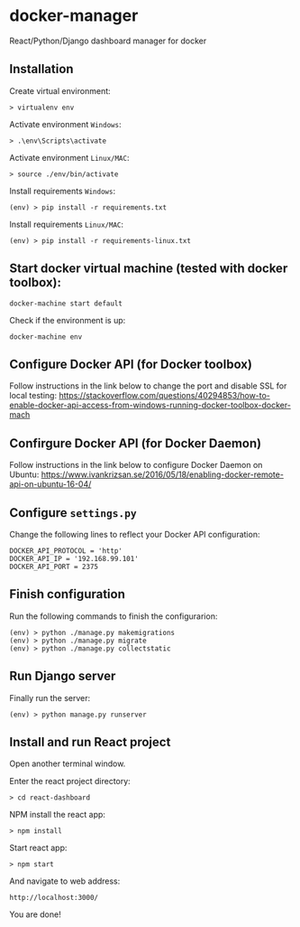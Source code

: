 # docker-manager
React/Python/Django dashboard manager for docker

## Installation

Create virtual environment:

```
> virtualenv env
```

Activate environment ```Windows```:

```
> .\env\Scripts\activate
```

Activate environment ```Linux/MAC```:

```
> source ./env/bin/activate
```

Install requirements ```Windows```:

```
(env) > pip install -r requirements.txt
```

Install requirements ```Linux/MAC```:

```
(env) > pip install -r requirements-linux.txt
```

## Start docker virtual machine (tested with docker toolbox):

```
docker-machine start default
```

Check if the environment is up:

```
docker-machine env
```

## Configure Docker API (for Docker toolbox)

Follow instructions in the link below to change the port and disable SSL for local testing:
https://stackoverflow.com/questions/40294853/how-to-enable-docker-api-access-from-windows-running-docker-toolbox-docker-mach

## Confirgure Docker API (for Docker Daemon)

Follow instructions in the link below to configure Docker Daemon on Ubuntu:
https://www.ivankrizsan.se/2016/05/18/enabling-docker-remote-api-on-ubuntu-16-04/

## Configure ```settings.py``` 

Change the following lines to reflect your Docker API configuration:

```
DOCKER_API_PROTOCOL = 'http'
DOCKER_API_IP = '192.168.99.101'
DOCKER_API_PORT = 2375
```

## Finish configuration

Run the following commands to finish the configurarion:

```
(env) > python ./manage.py makemigrations
(env) > python ./manage.py migrate
(env) > python ./manage.py collectstatic
```

## Run Django server

Finally run the server:

```
(env) > python manage.py runserver
```

## Install and run React project

Open another terminal window.

Enter the react project directory:

```
> cd react-dashboard
```

NPM install the react app:

```
> npm install
```

Start react app:

```
> npm start
```

And navigate to web address:

```
http://localhost:3000/
```

You are done!
